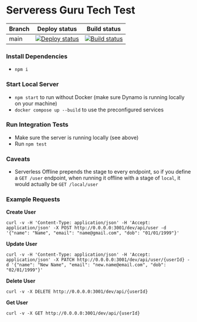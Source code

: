 # Serveress Guru Tech Test

| Branch | Deploy status                                                                                                      | Build status                                                                                                 |
| ------ | ------------------------------------------------------------------------------------------------------------------ | ------------------------------------------------------------------------------------------------------------ |
| main   | [![Deploy status](https://github.com/n6rayan/serverless-guru-test/actions/workflows/deploy.yml/badge.svg)][deploy] | [![Build status](https://github.com/n6rayan/serverless-guru-test/actions/workflows/build.yml/badge.svg)][ci] |

### Install Dependencies
- `npm i`

### Start Local Server
- `npm start` to run without Docker (make sure Dynamo is running locally on your machine)
- `docker compose up --build` to use the preconfigured services

### Run Integration Tests
- Make sure the server is running locally (see above)
- Run `npm test`

### Caveats
- Serverless Offline prepends the stage to every endpoint, so if you define a `GET /user` endpoint, when running it offline with a stage of `local`, it would actually be `GET /local/user`

### Example Requests

**Create User**
```shell
curl -v -H 'Content-Type: application/json' -H 'Accept: application/json' -X POST http://0.0.0.0:3001/dev/api/user -d '{"name": "Name", "email": "name@gmail.com", "dob": "01/01/1999"}'
```

**Update User**
```shell
curl -v -H 'Content-Type: application/json' -H 'Accept: application/json' -X PATCH http://0.0.0.0:3001/dev/api/user/{userId} -d '{"name": "New Name", "email": "new.name@email.com", "dob": "02/01/1999"}'
```

**Delete User**
```shell
curl -v -X DELETE http://0.0.0.0:3001/dev/api/{userId}
```

**Get User**
```shell
curl -v -X GET http://0.0.0.0:3001/dev/api/{userId}
```

[ci]: https://github.com/n6rayan/serverless-guru-test/actions/workflows/build.yml
[deploy]: https://github.com/n6rayan/serverless-guru-test/actions/workflows/deploy.yml